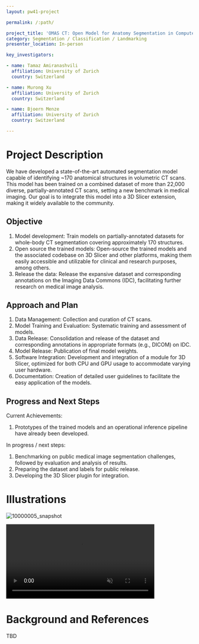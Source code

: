 ```yaml
---
layout: pw41-project

permalink: /:path/

project_title: 'OMAS CT: Open Model for Anatomy Segmentation in Computer Tomography'
category: Segmentation / Classification / Landmarking
presenter_location: In-person

key_investigators:

- name: Tamaz Amiranashvili
  affiliation: University of Zurich
  country: Switzerland

- name: Murong Xu
  affiliation: University of Zurich
  country: Switzerland

- name: Bjoern Menze
  affiliation: University of Zurich
  country: Switzerland

---
```


# Project Description

<!-- Add a short paragraph describing the project. -->


We have developed a state-of-the-art automated segmentation model capable of identifying ~170 anatomical structures in volumetric CT scans. This model has been trained on a combined dataset of more than 22,000 diverse, partially-annotated CT scans, setting a new benchmark in medical imaging. Our goal is to integrate this model into a 3D Slicer extension, making it widely available to the community.



## Objective

<!-- Describe here WHAT you would like to achieve (what you will have as end result). -->


1. Model development: Train models on partially-annotated datasets for whole-body CT segmentation covering approximately 170 structures.
2. Open source the trained models: Open-source the trained models and the associated codebase on 3D Slicer and other platforms, making them easily accessible and utilizable for clinical and research purposes, among others.
3. Release the data: Release the expansive dataset and corresponding annotations on the Imaging Data Commons (IDC), facilitating further research on medical image analysis.





## Approach and Plan

<!-- Describe here HOW you would like to achieve the objectives stated above. -->


1. Data Management: Collection and curation of CT scans.
2. Model Training and Evaluation: Systematic training and assessment of models.
3. Data Release: Consolidation and release of the dataset and corresponding annotations in appropriate formats (e.g., DICOM) on IDC.
4. Model Release: Publication of final model weights.
5. Software Integration: Development and integration of a module for 3D Slicer, optimized for both CPU and GPU usage to accommodate varying user hardware.
6. Documentation: Creation of detailed user guidelines to facilitate the easy application of the models.





## Progress and Next Steps

<!-- Update this section as you make progress, describing of what you have ACTUALLY DONE.
     If there are specific steps that you could not complete then you can describe them here, too. -->


Current Achievements:

1. Prototypes of the trained models and an operational inference pipeline have already been developed.

In progress / next steps:

1. Benchmarking on public medical image segmentation challenges, followed by evaluation and analysis of results.
2. Preparing the dataset and labels for public release.
3. Developing the 3D Slicer plugin for integration.



# Illustrations

<!-- Add pictures and links to videos that demonstrate what has been accomplished. -->


![10000005_snapshot](https://github.com/NA-MIC/ProjectWeek/assets/254898/dfbe0cbf-0341-4dfc-991d-bdcf2c621c2d)




<video
    controls muted
    src="https://github.com/NA-MIC/ProjectWeek/assets/254898/6e27cbda-4607-4179-90d4-446bae2483a5"
    style="max-height:1024px; min-height: 200px">
</video>










# Background and References

<!-- If you developed any software, include link to the source code repository.
     If possible, also add links to sample data, and to any relevant publications. -->


TBD

